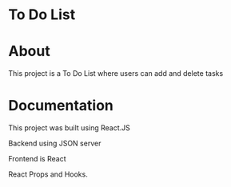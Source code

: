 # To Do List

# About

This project is a To Do List where users can add and delete tasks

# Documentation
This project was built using React.JS 

Backend using JSON server

Frontend is React 

React Props and Hooks.
